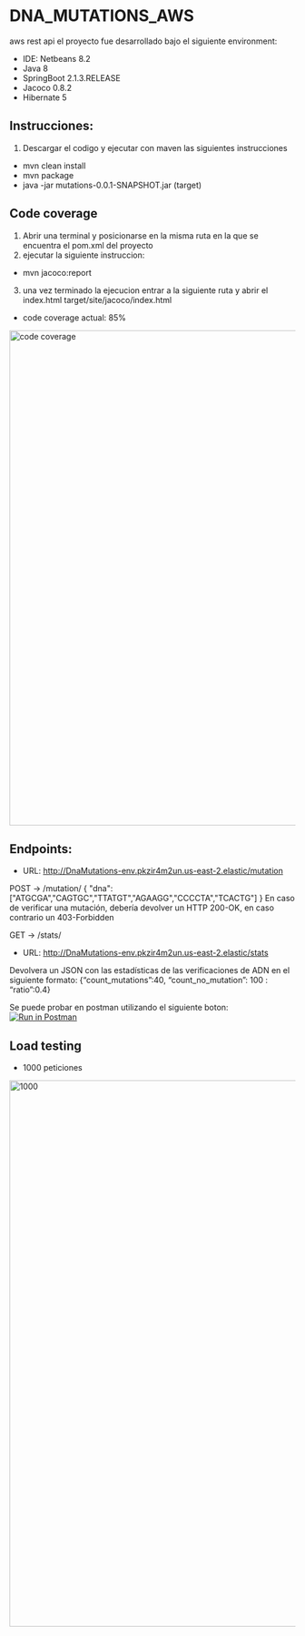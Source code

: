 # DNA_MUTATIONS_AWS
aws rest api el proyecto fue desarrollado bajo el siguiente environment:

 - IDE: Netbeans 8.2
 - Java 8
 - SpringBoot 2.1.3.RELEASE
 - Jacoco 0.8.2
 - Hibernate 5
 
## Instrucciones:

1. Descargar el codigo y ejecutar con maven las siguientes instrucciones
  - mvn clean install
  - mvn package  
  - java -jar mutations-0.0.1-SNAPSHOT.jar (target)

## Code coverage

1. Abrir una terminal y posicionarse  en la misma ruta en la que se encuentra el pom.xml del proyecto
2. ejecutar la siguiente instruccion:
  - mvn jacoco:report
3. una vez terminado la ejecucion entrar a la siguiente ruta y abrir el index.html  target/site/jacoco/index.html 

- code coverage actual: 85%

<img width="870" alt="code coverage" src="https://user-images.githubusercontent.com/8495787/53712244-abd5f900-3e0b-11e9-8c6c-5a17769c8b12.PNG">

## Endpoints:

 - URL: http://DnaMutations-env.pkzir4m2un.us-east-2.elastic/mutation

POST → /mutation/
{
"dna":["ATGCGA","CAGTGC","TTATGT","AGAAGG","CCCCTA","TCACTG"]
}
En caso de verificar una mutación, debería devolver un HTTP 200-OK, en caso contrario un 403-Forbidden

GET → /stats/

 - URL: http://DnaMutations-env.pkzir4m2un.us-east-2.elastic/stats
 
 Devolvera un JSON con las estadísticas de las verificaciones de ADN en el siguiente formato:
   {“count_mutations”:40, “count_no_mutation”: 100 : “ratio”:0.4}
 
Se puede probar en postman utilizando el siguiente boton: [![Run in Postman](https://run.pstmn.io/button.svg)](https://app.getpostman.com/run-collection/5ec3c0ae28ed10d4e51e)
 
 ## Load testing
 - 1000 peticiones
 <img width="960" alt="1000" src="https://user-images.githubusercontent.com/8495787/53713013-d70e1780-3e0e-11e9-9d33-015e619397e1.PNG">
